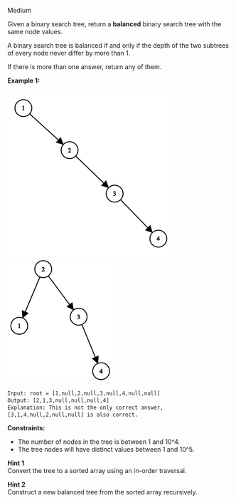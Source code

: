 Medium

Given a binary search tree, return a **balanced** binary search tree with the same node values.

A binary search tree is balanced if and only if the depth of the two subtrees of every node never differ by more than 1.

If there is more than one answer, return any of them.

 

**Example 1:**

![1382_ex1](https://github.com/wilwfy/LeetCode/blob/master/1382.%20Balance%20a%20Binary%20Search%20Tree/1382_ex1.png)  ![1382_ex1_out](https://github.com/wilwfy/LeetCode/blob/master/1382.%20Balance%20a%20Binary%20Search%20Tree/1382_ex1_out.png)
```
Input: root = [1,null,2,null,3,null,4,null,null]
Output: [2,1,3,null,null,null,4]
Explanation: This is not the only correct answer, [3,1,4,null,2,null,null] is also correct.
```

**Constraints:**

- The number of nodes in the tree is between 1 and 10^4.
- The tree nodes will have distinct values between 1 and 10^5.

**Hint 1**  
Convert the tree to a sorted array using an in-order traversal.

**Hint 2**  
Construct a new balanced tree from the sorted array recursively.
